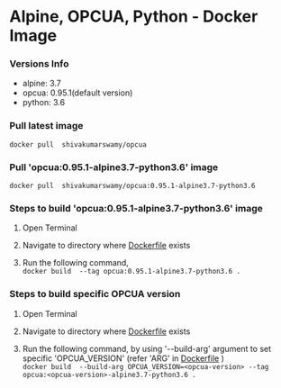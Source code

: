 Alpine, OPCUA, Python - Docker Image
==================================

### Versions Info

* alpine: 3.7
* opcua: 0.95.1(default version)
* python: 3.6

### Pull latest image

`
docker pull 
shivakumarswamy/opcua
`

### Pull 'opcua:0.95.1-alpine3.7-python3.6' image
`
docker pull 
shivakumarswamy/opcua:0.95.1-alpine3.7-python3.6
`

### Steps to build 'opcua:0.95.1-alpine3.7-python3.6' image

1. Open Terminal

2. Navigate to directory where [Dockerfile](./Dockerfile) exists

3. Run the following command,  
`
docker build 
--tag opcua:0.95.1-alpine3.7-python3.6 .
`

### Steps to build specific OPCUA version

1. Open Terminal

2. Navigate to directory where [Dockerfile](./Dockerfile) exists

3. Run the following command, 
by using '--build-arg' argument to set specific 
'OPCUA_VERSION' (refer 'ARG' in [Dockerfile](./Dockerfile) )  
`
docker build 
--build-arg OPCUA_VERSION=<opcua-version>
--tag opcua:<opcua-version>-alpine3.7-python3.6 .
`


